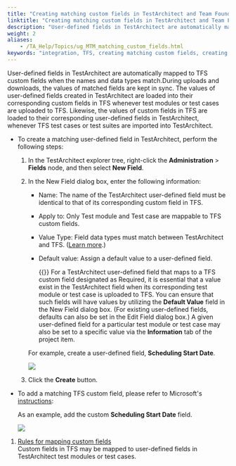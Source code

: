 ```yaml
--- 
title: "Creating matching custom fields in TestArchitect and Team Foundation Server"
linktitle: "Creating matching custom fields in TestArchitect and Team Foundation Server"
description: "User-defined fields in TestArchitect are automatically mapped to TFS custom fields when the names and data types match."
weight: 2
aliases: 
    - /TA_Help/Topics/ug_MTM_matching_custom_fields.html
keywords: "integration, TFS, creating matching custom fields, creating matching custom fields, Team Foundation Server, creating matching custom fields"
---
```


User-defined fields in TestArchitect are automatically mapped to TFS custom fields when the names and data types match.During uploads and downloads, the values of matched fields are kept in sync. The values of user-defined fields created in TestArchitect are loaded into their corresponding custom fields in TFS whenever test modules or test cases are uploaded to TFS. Likewise, the values of custom fields in TFS are loaded to their corresponding user-defined fields in TestArchitect, whenever TFS test cases or test suites are imported into TestArchitect.

-   To create a matching user-defined field in TestArchitect, perform the following steps:

    1.  In the TestArchitect explorer tree, right-click the **Administration** \> **Fields** node, and then select **New Field**.

    2.  In the New Field dialog box, enter the following information:

        -   Name: The name of the TestArchitect user-defined field must be identical to that of its corresponding custom field in TFS.
        -   Apply to: Only Test module and Test case are mappable to TFS custom fields.
        -   Value Type: Field data types must match between TestArchitect and TFS. \([Learn more](/user-guide/integration-with-third-party-tools/tfs-integration/additional-features-of-tfs-mtm/creating-matching-custom-fields/rules-for-mapping-custom-fields).\)
        -   Default value: Assign a default value to a user-defined field.

            {{<important>}} For a TestArchitect user-defined field that maps to a TFS custom field designated as Required, it is essential that a value exist in the TestArchitect field when its corresponding test module or test case is uploaded to TFS. You can ensure that such fields will have values by utilizing the **Default Value** field in the New Field dialog box. \(For existing user-defined fields, defaults can also be set in the Edit Field dialog box.\) A given user-defined field for a particular test module or test case may also be set to a specific value via the **Information** tab of the project item.

        For example, create a user-defined field, **Scheduling Start Date**.

        ![](/images/TA_Help/Images/TA_MTM_udf.png)

    3.  Click the **Create** button.

-   To add a matching TFS custom field, please refer to Microsoft's [instructions](https://docs.microsoft.com/en-us/vsts/work/customize/add-modify-field):

    As an example, add the custom **Scheduling Start Date** field.

    ![](/images/TA_Help/Images/TA_MTM_custom_field.png)


1.  [Rules for mapping custom fields](/user-guide/integration-with-third-party-tools/tfs-integration/additional-features-of-tfs-mtm/creating-matching-custom-fields/rules-for-mapping-custom-fields)  
Custom fields in TFS may be mapped to user-defined fields in TestArchitect test modules or test cases.




